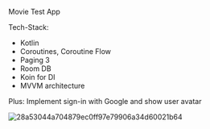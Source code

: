 
Movie Test App

Tech-Stack:
  - Kotlin
  - Coroutines, Coroutine Flow
  - Paging 3 
  - Room DB
  - Koin for DI
  - MVVM architecture 
  
Plus:
  Implement sign-in with Google and show user avatar
  
  
![28a53044a704879ec0ff97e79906a34d60021b64](https://user-images.githubusercontent.com/56773958/132342038-e8989d11-b19b-4f11-8c50-9b23c408e90f.gif)
